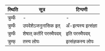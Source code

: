 | स्थिति | सूत्र | टिप्पणी |
| ----- | ------- | ------ |
| त्रुम्फँ | - | - |
| त्रुम्फँ | उपदेशेऽजनुनासिक इत् | अँ-इत्यस्य इत्संज्ञा |
| त्रुम्फँ | शेषात् कर्तरि परस्मैपदम् | इति परस्मैपदम् |
| त्रुम्फ् | तस्य लोपः | इत्संज्ञकस्य लोपः |

